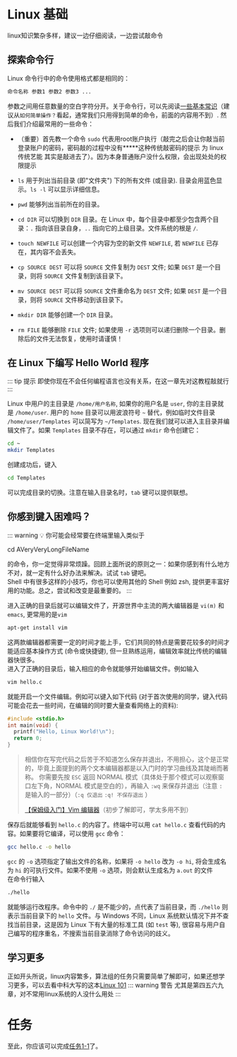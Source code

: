 # Linux 基础

linux知识繁杂多样，建议一边仔细阅读，一边尝试敲命令

## 探索命令行
Linux 命令行中的命令使用格式都是相同的：
```bash
命令名称 参数1 参数2 参数3 ...
```

参数之间用任意数量的空白字符分开。关于命令行，可以先阅读[一些基本常识](https://linux.cn/article-6160-1.html)（建议从`如何简单操作？`看起，通常我们只用得到简单的命令，前面的内容用不到）. 然后我们介绍最常用的一些命令：

- （重要）首先教一个命令 `sudo` 代表用root账户执行（敲完之后会让你敲当前登录账户的密码，密码敲的过程中没有*****这种传统敲密码的提示 为 linux 传统艺能 其实是敲进去了）。因为本身普通账户没什么权限，会出现处处的权限提示

- `ls` 用于列出当前目录 (即"文件夹") 下的所有文件 (或目录). 目录会用蓝色显示。`ls -l` 可以显示详细信息。
- `pwd` 能够列出当前所在的目录。
- `cd DIR` 可以切换到 `DIR` 目录。在 Linux 中，每个目录中都至少包含两个目录：`.` 指向该目录自身，`..` 指向它的上级目录。文件系统的根是 `/`.
- `touch NEWFILE` 可以创建一个内容为空的新文件 `NEWFILE`, 若 `NEWFILE` 已存在，其内容不会丢失。
- `cp SOURCE DEST` 可以将 `SOURCE` 文件复制为 `DEST` 文件; 如果 `DEST` 是一个目录，则将 `SOURCE` 文件复制到该目录下。
- `mv SOURCE DEST` 可以将 `SOURCE` 文件重命名为 `DEST` 文件; 如果 `DEST` 是一个目录，则将 `SOURCE` 文件移动到该目录下。
- `mkdir DIR` 能够创建一个 `DIR` 目录。
- `rm FILE` 能够删除 `FILE` 文件; 如果使用 `-r` 选项则可以递归删除一个目录。删除后的文件无法恢复，使用时请谨慎！

## **在 Linux 下编写 Hello World 程序**
::: tip 提示
即使你现在不会任何编程语言也没有关系，在这一章先对这教程敲就行
:::

Linux 中用户的主目录是 `/home/用户名称`, 如果你的用户名是 `user`, 你的主目录就是 `/home/user`. 用户的 `home` 目录可以用波浪符号 `~` 替代，例如临时文件目录 `/home/user/Templates` 可以简写为 `~/Templates`. 现在我们就可以进入主目录并编辑文件了。如果 `Templates` 目录不存在，可以通过 `mkdir` 命令创建它：

```bash
cd ~
mkdir Templates
```
创建成功后，键入
```bash
cd Templates
```
可以完成目录的切换。注意在输入目录名时，`tab` 键可以提供联想。

## 你感到键入困难吗？

::: warning 💡 你可能会经常要在终端里输入类似于

cd AVeryVeryLongFileName

的命令，你一定觉得非常烦躁。回顾上面所说的原则之一：如果你感到有什么地方不对，就一定有什么好办法来解决。试试 `tab` 键吧。  
Shell 中有很多这样的小技巧，你也可以使用其他的 Shell 例如 zsh, 提供更丰富好用的功能。总之，尝试和改变是最重要的。
:::

进入正确的目录后就可以编辑文件了，开源世界中主流的两大编辑器是 `vi(m)` 和 `emacs`, 更常用的是`vim`

```bash
apt-get install vim
```
这两款编辑器都需要一定的时间才能上手，它们共同的特点是需要花较多的时间才能适应基本操作方式 (命令或快捷键), 但一旦熟练运用，编辑效率就比传统的编辑器快很多。  
进入了正确的目录后，输入相应的命令就能够开始编辑文件。例如输入
```bash
vim hello.c
```
就能开启一个文件编辑。例如可以键入如下代码 (对于首次使用的同学，键入代码可能会花去一些时间，在编辑的同时要大量查看网络上的资料):
```c
#include <stdio.h>
int main(void) {
  printf("Hello, Linux World!\n");
  return 0;
}
```

> 相信你在写完代码之后苦于不知道怎么保存并退出，不用担心，这个是正常的，毕竟上面提到的两个文本编辑器都是以入门时的学习曲线及其陡峭而著称。
> 你需要先按 `ESC` 返回 NORMAL 模式（具体处于那个模式可以观察窗口左下角，NORMAL 模式是空白的），再输入 `:wq` 来保存并退出（注意 `:` 是输入的一部分）（`:q 仅退出` `:q! 不保存退出` ）
>
> [【保姆级入门】Vim 编辑器](https://www.bilibili.com/video/BV13t4y1t7Wg)（初步了解即可，学太多用不到）

保存后就能够看到 `hello.c` 的内容了。终端中可以用 `cat hello.c` 查看代码的内容。如果要将它编译，可以使用 `gcc` 命令：
```bash
gcc hello.c -o hello
```
`gcc` 的 `-o` 选项指定了输出文件的名称，如果将 `-o hello` 改为 `-o hi`, 将会生成名为 `hi` 的可执行文件。如果不使用 `-o` 选项，则会默认生成名为 `a.out` 的文件  
在命令行输入
```bash
./hello
```
就能够运行改程序。命令中的 `./` 是不能少的，点代表了当前目录，而 `./hello` 则表示当前目录下的 `hello` 文件。与 Windows 不同，Linux 系统默认情况下并不查找当前目录，这是因为 Linux 下有大量的标准工具 (如 `test` 等), 很容易与用户自己编写的程序重名，不搜索当前目录消除了命令访问的歧义。

## 学习更多
正如开头所说，linux内容繁多，算法组的任务只需要简单了解即可，如果还想学习更多，可以去看中科大写的这本[Linux 101](https://101.lug.ustc.edu.cn/)
::: warning 警告
尤其是第四五六九章，对不常用linux系统的人没什么用处
:::

# 任务
至此，你应该可以完成[任务1-1](../tasks/1-1)了。
